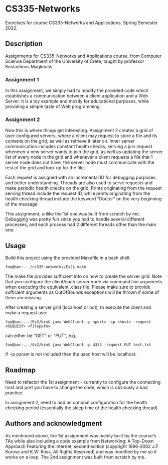 # CS335-Networks

Exercises for course CS335-Networks and Applications, Spring Semester 2022.


## Description
Assignments for CS335-Networks and Applications course, from Computer Science Department of the University of Crete, taught by professor Kostantinos Magkoutis. 


### Assignment 1

In this assignment, we simply had to modify the provided code which establishes a communication between a client application and a Web Server. It is a toy example and mostly for educational purposes, while providing a simple taste of Web programming.

### Assignment 2

Now this is where things get interesting. Assignment 2 creates a grid of user-configured servers, where a client may request to store a file and its contents on the grid, as well as retrieve it later on. Inner server communication includes constant health checks, serving a join request whenever a new server wants to join the grid, as well as updating the server list of every node in the grid and whenever a client requests a file that 1 server node does not have, the server node must communicate with the rest of the grid and look up for the file. 

Each request is assigned with an incremental ID for debugging purposes and better understanding. Threads are also used to serve requests and make periodic health checks on the grid. Prints originating from the request serving thread include the request ID, while prints originating from the health checking thread include the keyword "Doctor" on the very beginning of the message.

This assignment, unlike the 1st one was built from scratch by me. Debugging was pretty fun since you had to handle several different processes, and each process had 2 different threads other than the main one. 


## Usage

Build this project using the provided Makefile in a bash shell. 

```console
foo@bar:.../cs335-networks/Ex2$ make
```
The make file provides sufficient info on how to create the server grid. Note that you configure the client/each server node via command line arguments when executing the equivalent .class file. Please make sure to provide sufficient arguments as OutOfBounds exceptions will be thrown if some of them are missing.

After creating a server grid (localhost or not), to execute the client and make a request use:

```console
foo@bar:.../Ex2/bin$ java WebClient -p <port> -ip <host> -request <REQUEST> <filepath>
```
<REQUEST> can either be "GET" or "PUT", e.g.

```console
foo@bar:.../Ex2/bin$ java WebClient -p 4333 -request PUT test.txt
```
If -ip param is not included then the used host will be localhost.

## Roadmap

Need to refactor the 1st assignment - currently to configure the connecting host and port you have to change the code, which is obviously a bad practice.

In assignment 2, need to add an optional configuration for the health checking period (essentially the sleep time of the health checking thread)


## Authors and acknowledgment

As mentioned above, the 1st assignment was mainly built by the course's TAs while also including a code example from Networking: A Top-Down Approach Featuring the Internet, second edition (copyright 1996-2002 J.F Kurose and K.W. Ross, All Rights Reserved) and was modified by me so it works on a loop. The 2nd assignment was built from scratch by me. 


